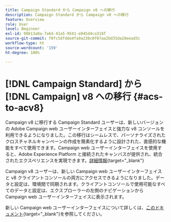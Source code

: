 ```yaml
---
title: Campaign Standard から Campaign v8 への移行
description: Campaign Standard から Campaign v8 への移行
feature: Overview
role: User
level: Beginner
exl-id: 98613a0a-7a6d-41a5-9541-e045d4ca318f
source-git-commit: f0fc5dfdde4fa9a238c0f07aa2bd35da28eead3c
workflow-type: ht
source-wordcount: '159'
ht-degree: 100%

---
```


# [!DNL Campaign Standard] から [!DNL Campaign] v8 への移行 {#acs-to-acv8}

Campaign v8 に移行する Campaign Standard ユーザーは、新しいバージョンの Adobe Campaign web ユーザーインターフェイスと強力な v8 コンソールを利用できるようになりました。この移行はシームレスで、パーソナライズされたクロスチャネルキャンペーンの作成を簡素化するように設計された、直感的な機能をすべて使用できます。Campaign web ユーザーインターフェイスを使用すると、Adobe Experience Platform と接続されたキャンバスが提供され、統合されたエクスペリエンスを実現できます。[詳細情報](https://experienceleague.adobe.com/ja/docs/campaign-web/v8/start/acs-migration){target="_blank"}

Campaign v8 ユーザーは、新しい Campaign web ユーザーインターフェイスと v8 クライアントコンソールの両方にアクセスできるようになりました。データと設定は、環境間で同期されます。クライアントコンソールで使用可能なすべてのデータと設定は、エクスプローラーの左側のナビゲーションから Campaign web ユーザーインターフェイスに表示されます。

新しい Campaign web ユーザーインターフェイスについて詳しくは、[このドキュメント](https://experienceleague.adobe.com/docs/campaign-web/v8/campaign-web-home.html?lang=ja){target="_blank"}を参照してください。
